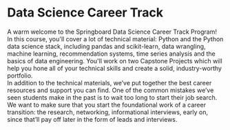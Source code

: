 # Data Science Career Track
A warm welcome to the Springboard Data Science Career Track Program!  
In this course, you'll cover a lot of technical material: Python and the Python data science stack, including pandas and scikit-learn, data wrangling, machine learning, recommendation systems, time series analysis and the basics of data engineering. You'll work on two Capstone Projects which will help you hone all of your technical skills and create a solid, industry-worthy portfolio.  
In addition to the technical materials, we’ve put together the best career resources and support you can find. One of the common mistakes we’ve seen students make in the past is to wait too long to start their job search. We want to make sure that you start the foundational work of a career transition: the research, networking, informational interviews, early on, since that’ll pay off later in the form of leads and interviews.
